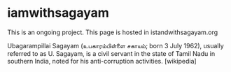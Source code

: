 # iamwithsagayam

This is an ongoing project. This page is hosted in istandwithsagayam.org

Ubagarampillai Sagayam (உபகாரம்பிள்ளை சகாயம்; born 3 July 1962), usually referred to as U. Sagayam, is a civil servant in the state of Tamil Nadu in southern India, noted for his anti-corruption activities. [wikipedia]
